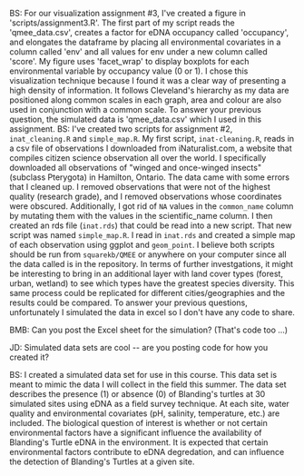 BS: For our visualization assignment #3, I've created a figure in 'scripts/assignment3.R'. The first part of my script reads the 'qmee_data.csv', creates a factor for eDNA occupancy called 'occupancy', and elongates the dataframe by placing all environmental covariates in a column called 'env' and all values for env under a new column called 'score'. My figure uses 'facet_wrap' to display boxplots for each environmental variable by occupancy value (0 or 1). I chose this visualization technique because I found it was a clear way of presenting a high density of information. It follows Cleveland's hierarchy as my data are positioned along common scales in each graph, area and colour are also used in conjunction with a common scale. To answer your previous question, the simulated data is 'qmee_data.csv' which I used in this assignment.
BS: I've created two scripts for assignment #2, `inat_cleaning.R` and `simple_map.R`. My first script, `inat-cleaning.R`, reads in a csv file of observations I downloaded from iNaturalist.com, a website that compiles citizen science observation all over the world. I specifically downloaded all observations of "winged and once-winged insects" (subclass Pterygota) in Hamilton, Ontario. The data came with some errors that I cleaned up. I removed observations that were not of the highest quality (research grade), and I removed observations whose coordinates were obscured. Additionally, I got rid of `NA` values in the `common_name` column by mutating them with the values in the scientific_name column. I then created an rds file (`inat.rds`) that could be read into a new script. That new script was named `simple_map.R`. I read in `inat.rds` and created a simple map of each observation using ggplot and `geom_point`. I believe both scripts should be run from `squarekb/QMEE` or anywhere on your computer since all the data called is in the repository. In terms of further investgations, it might be interesting to bring in an additional layer with land cover types (forest, urban, wetland) to see which types have the greatest species diversity. This same process could be replicated for different cities/geographies and the results could be compared. To answer your previous questions, unfortunately I simulated the data in excel so I don't have any code to share. 

BMB: Can you post the Excel sheet for the simulation? (That's code too ...)

JD: Simulated data sets are cool -- are you posting code for how you created it?

BS: I created a simulated data set for use in this course. This data set is meant to mimic the data I will collect in the field this summer.
The data set describes the presence (1) or absence (0) of Blanding's turtles at 30 simulated sites using eDNA as a field survey technique. At each site, water quality and environmental covariates (pH, salinity, temperature, etc.) are included. The biological question of interest is whether or not certain environmental factors have a significant influence the availability of Blanding's Turtle eDNA in the environment. It is expected that certain environmental factors contribute to eDNA degredation, and can influence the detection of Blanding's Turtles at a given site.
